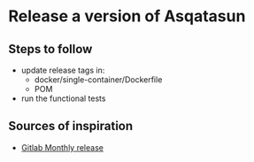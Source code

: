 # Release a version of Asqatasun

## Steps to follow

* update release tags in:
    * docker/single-container/Dockerfile
    * POM
* run the functional tests

## Sources of inspiration

* [Gitlab Monthly release](http://doc.gitlab.com/ce/release/monthly.html)

